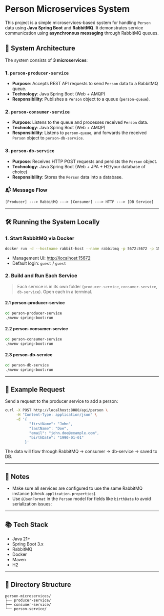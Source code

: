 # Person Microservices System

This project is a simple microservices-based system for handling `Person` data using **Java Spring Boot** and **RabbitMQ**. It demonstrates service communication using **asynchronous messaging** through RabbitMQ queues.

## 🧩 System Architecture

The system consists of **3 microservices**:

### 1. `person-producer-service`
- **Purpose**: Accepts REST API requests to send `Person` data to a RabbitMQ queue.
- **Technology**: Java Spring Boot (Web + AMQP)
- **Responsibility**: Publishes a `Person` object to a queue (`person-queue`).

### 2. `person-consumer-service`
- **Purpose**: Listens to the queue and processes received `Person` data.
- **Technology**: Java Spring Boot (Web + AMQP)
- **Responsibility**: Listens to `person-queue`, and forwards the received `Person` object to `person-db-service`.

### 3. `person-db-service`
- **Purpose**: Receives HTTP POST requests and persists the `Person` object.
- **Technology**: Java Spring Boot (Web + JPA + H2/your database of choice)
- **Responsibility**: Stores the `Person` data into a database.

### 📬 Message Flow

```
[Producer] ---> RabbitMQ ---> [Consumer] ---> HTTP ---> [DB Service]
```

---

## 🛠️ Running the System Locally


### 1. Start RabbitMQ via Docker

```bash
docker run -d --hostname rabbit-host --name rabbitmq -p 5672:5672 -p 15672:15672 rabbitmq:3-management
```

- Management UI: [http://localhost:15672](http://localhost:15672)
- Default login: `guest` / `guest`

### 2. Build and Run Each Service

> Each service is in its own folder (`producer-service`, `consumer-service`, `db-service`). Open each in a terminal.

#### 2.1 person-producer-service

```bash
cd person-producer-service
./mvnw spring-boot:run
```

#### 2.2 person-consumer-service

```bash
cd person-consumer-service
./mvnw spring-boot:run
```

#### 2.3 person-db-service

```bash
cd person-db-service
./mvnw spring-boot:run
```

---

## 🧪 Example Request

Send a request to the producer service to add a person:

```bash
curl -X POST http://localhost:8080/api/person \
     -H "Content-Type: application/json" \
     -d '{
           "firstName": "John",
           "lastName": "Doe",
           "email": "john.doe@example.com",
           "birthDate": "1990-01-01"
         }'
```

The data will flow through RabbitMQ → consumer → db-service → saved to DB.

---

## 📝 Notes

- Make sure all services are configured to use the same RabbitMQ instance (check `application.properties`).
- Use `@JsonFormat` in the `Person` model for fields like `birthDate` to avoid serialization issues:
  

---

## 📚 Tech Stack

- Java 21+
- Spring Boot 3.x
- RabbitMQ
- Docker
- Maven
- H2 

---

## 📂 Directory Structure

```
person-microservices/
├── producer-service/
├── consumer-service/
└── person-service/
```

